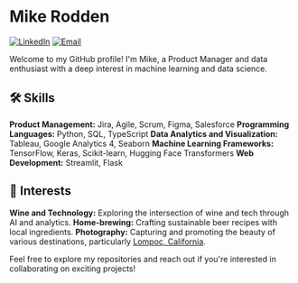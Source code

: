 
# Mike Rodden

[![LinkedIn](https://img.shields.io/badge/-LinkedIn-blue?style=flat&logo=linkedin&logoColor=white&link=https://www.linkedin.com/in/mike-rodden/)](https://www.linkedin.com/in/mike-rodden/)
[![Email](https://img.shields.io/badge/-Email-c14438?style=flat&logo=Gmail&logoColor=white&link=mailto:mikerodden5@gmail.com)](mailto:mikerodden5@gmail.com)

Welcome to my GitHub profile! I'm Mike, a Product Manager and data enthusiast with a deep interest in machine learning and data science. 

## 🛠️ Skills

**Product Management:** Jira, Agile, Scrum, Figma, Salesforce
**Programming Languages:** Python, SQL, TypeScript
**Data Analytics and Visualization:** Tableau, Google Analytics 4, Seaborn
**Machine Learning Frameworks:** TensorFlow, Keras, Scikit-learn, Hugging Face Transformers
**Web Development:** Streamlit, Flask

## 🌱 Interests

**Wine and Technology:** Exploring the intersection of wine and tech through AI and analytics.
**Home-brewing:** Crafting sustainable beer recipes with local ingredients.
**Photography:** Capturing and promoting the beauty of various destinations, particularly [Lompoc, California](https://www.instagram.com/d_james_photography/).

Feel free to explore my repositories and reach out if you're interested in collaborating on exciting projects!

<!---
mikejrodd/mikejrodd is a ✨ special ✨ repository because its `README.md` (this file) appears on your GitHub profile.
You can click the Preview link to take a look at your changes.
--->
